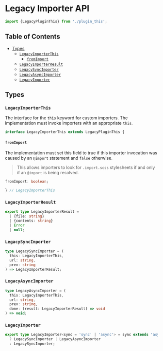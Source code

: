 # Legacy Importer API

```ts
import {LegacyPluginThis} from './plugin_this';
```

## Table of Contents

* [Types](#types)
  * [`LegacyImporterThis`](#legacyimporterthis)
    * [`fromImport`](#fromimport)
  * [`LegacyImporterResult`](#legacyimporterresult)
  * [`LegacySyncImporter`](#legacysyncimporter)
  * [`LegacyAsyncImporter`](#legacyasyncimporter)
  * [`LegacyImporter`](#legacyimporter)

## Types

### `LegacyImporterThis`

The interface for the `this` keyword for custom importers. The implementation
must invoke importers with an appropriate `this`.

```ts
interface LegacyImporterThis extends LegacyPluginThis {
```

#### `fromImport`

The implementation must set this field to true if this importer invocation was
caused by an `@import` statement and `false` otherwise.

> This allows importers to look for `.import.scss` stylesheets if and only if an
> `@import` is being resolved.

```ts
fromImport: boolean;
```

```ts
} // LegacyImporterThis
```

### `LegacyImporterResult`

```ts
export type LegacyImporterResult =
  | {file: string}
  | {contents: string}
  | Error
  | null;
```

### `LegacySyncImporter`

```ts
type LegacySyncImporter = (
  this: LegacyImporterThis,
  url: string,
  prev: string
) => LegacyImporterResult;
```

### `LegacyAsyncImporter`

```ts
type LegacyAsyncImporter = (
  this: LegacyImporterThis,
  url: string,
  prev: string,
  done: (result: LegacyImporterResult) => void
) => void;
```

### `LegacyImporter`

```ts
export type LegacyImporter<sync = 'sync' | 'async'> = sync extends 'async'
  ? LegacySyncImporter | LegacyAsyncImporter
  : LegacySyncImporter;
```
